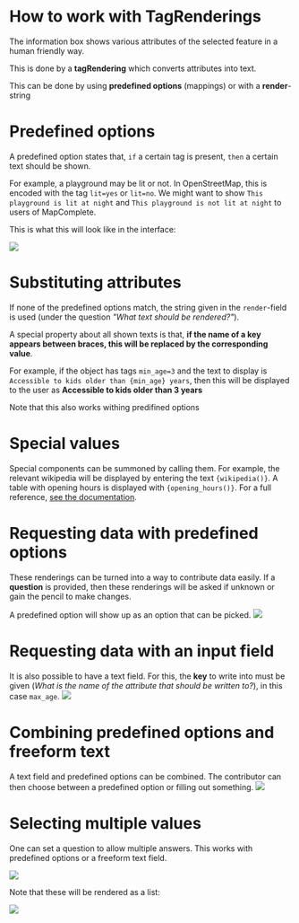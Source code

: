 # How to work with TagRenderings

The information box shows various attributes of the selected feature in a human friendly way.

This is done by a **tagRendering** which converts attributes into text.

This can be done by using **predefined options** (mappings) or with a **render**-string

# Predefined options

A predefined option states that, `if` a certain tag is present, `then` a certain text should be shown.

For example, a playground may be lit or not.
In OpenStreetMap, this is encoded with the tag `lit=yes` or `lit=no`. We might want to show `This playground is lit at night` and `This playground is not lit at night` to users of MapComplete.

This is what this will look like in the interface:

<img class="h-fit" src="../../public/assets/docs/PredefinedOption.png"/>

# Substituting attributes

If none of the predefined options match, the string given in the `render`-field is used (under the question _"What text should be rendered?"_).

A special property about all shown texts is that, **if the name of a key appears between braces, this will be replaced by the corresponding value**.

For example, if the object has tags `min_age=3` and the text to display is `Accessible to kids older than {min_age} years`, then this will be displayed to the user as **Accessible to kids older than 3 years**

Note that this also works withing predifined options

# Special values

Special components can be summoned by calling them. For example, the relevant wikipedia will be displayed by entering the text `{wikipedia()}`. A table with opening hours is displayed with `{opening_hours()}`. For a full reference, [see the documentation](https://github.com/pietervdvn/MapComplete/blob/master/Docs/SpecialRenderings.md).

# Requesting data with predefined options

These renderings can be turned into a way to contribute data easily. If a **question** is provided, then these renderings will be asked if unknown or gain the pencil to make changes. 

A predefined option will show up as an option that can be picked.
<img class="w-1/2" src="../../public/assets/docs/QuestionPredefinedOptions.png"/>

# Requesting data with an input field

It is also possible to have a text field. For this, the **key** to write into must be given (_What is the name of the attribute that should be written to?_), in this case `max_age`.
<img class="w-1/2" src="../../public/assets/docs/QuestionTextField.png"/>

# Combining predefined options and freeform text

A text field and predefined options can be combined. The contributor can then choose between a predefined option or filling out something.
<img class="w-1/2"  src="../../public/assets/docs/QuestionCombined.png"/>

# Selecting multiple values

One can set a question to allow multiple answers. This works with predefined options or a freeform text field.

<img  class="w-1/2 h-fit" src="../../public/assets/docs/QuestionMulti.png"/>

Note that these will be rendered as a list:

<img class="w-1/2 h-fit" src="../../public/assets/docs/RenderMulti.png"/>
